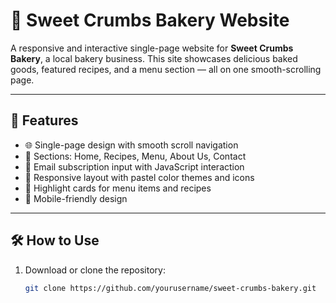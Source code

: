 # 🍰 Sweet Crumbs Bakery Website

A responsive and interactive single-page website for **Sweet Crumbs Bakery**, a local bakery business. This site showcases delicious baked goods, featured recipes, and a menu section — all on one smooth-scrolling page.

---

## 🚀 Features

- 🌐 Single-page design with smooth scroll navigation
- 📜 Sections: Home, Recipes, Menu, About Us, Contact
- 💌 Email subscription input with JavaScript interaction
- 🎨 Responsive layout with pastel color themes and icons
- 🧁 Highlight cards for menu items and recipes
- 📱 Mobile-friendly design

---

## 🛠️ How to Use

1. Download or clone the repository:
   ```bash
   git clone https://github.com/yourusername/sweet-crumbs-bakery.git
